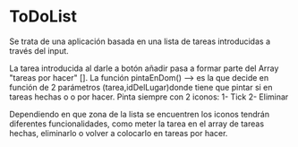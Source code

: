 # ToDoList

Se trata de una aplicación basada en una lista de tareas introducidas a través del input.

La tarea introducida al darle a botón añadir pasa a formar parte del Array "tareas por hacer" [].
La función pintaEnDom() --> es la que decide en función de 2 parámetros (tarea,idDelLugar)donde tiene que pintar si en tareas hechas o o por hacer. Pinta siempre con 2 iconos:
   1- Tick
   2- Eliminar
   
   Dependiendo en que zona de la lista se encuentren los iconos tendrán diferentes funcionalidades, como meter la tarea en el array de tareas hechas, 
   eliminarlo o volver a colocarlo en tareas por hacer.
   
  
